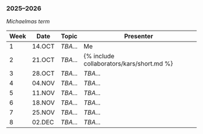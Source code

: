 ### 2025–2026

*Michaelmas term*

| Week | Date | Topic | Presenter |
| --- | --- | --- | --- |
| 1 | 14.OCT | *TBA...* | Me |
| 2 | 21.OCT | *TBA...* | {% include collaborators/kars/short.md %} |
| 3 | 28.OCT | *TBA...* | *TBA...* |
| 4 | 04.NOV | *TBA...* | *TBA...* |
| 5 | 11.NOV | *TBA...* | *TBA...* |
| 6 | 18.NOV | *TBA...* | *TBA...* |
| 7 | 25.NOV | *TBA...* | *TBA...* |
| 8 | 02.DEC | *TBA...* | *TBA...* |